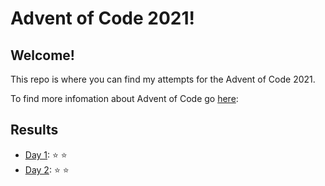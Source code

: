 # Advent of Code 2021!
## Welcome!
This repo is where you can find my attempts for the Advent of Code 2021.

To find more infomation about Advent of Code go [here](https://adventofcode.com/2021/about/):

## Results
- [Day 1](src/Day_1.py): :star: :star:
- [Day 2](src/Day_2.py): :star: :star: